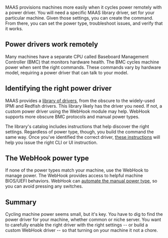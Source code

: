 MAAS provisions machines more easily when it cycles power remotely with a power driver.  You will need a specific MAAS library driver, set for your particular machine.  Given those settings, you can create the command.  From there, you can set the power type, troubleshoot issues, and verify that it works.

## Power drivers work remotely

Many machines have a separate CPU called Baseboard Management Controller (BMC) that monitors hardware health.  The BMC cycles machine power when sent the right commands.  These commands vary by hardware model, requiring a power driver that can talk to your model.

## Identifying the right power driver

MAAS provides a [library of drivers](https://canonical.com/maas/docs/reference-power-drivers), from the obscure to the widely-used IPMI and Redfish drivers. This library likely has the driver you need. If not, a custom power driver using the WebHook module may help. WebHook supports more obscure BMC protocols and manual power types.

The library's catalog includes instructions that help discover the right settings.  Regardless of power type, though, you build the command the same way.  Once you've identified the correct driver, [these instructions](https://canonical.com/maas/docs/how-to-set-up-power-drivers) will help you issue the right CLI or UI instruction.

## The WebHook power type

If none of the power types match your machine, use the WebHook to manage power.  The WebHook provides access to helpful machine BIOS/UEFI behaviors.  WebHook can [automate the manual power type](https://canonical.com/maas/docs/how-to-set-up-power-drivers), so you can avoid pressing any switches.

## Summary

Cycling machine power seems small, but it's key.  You have to dig to find the power driver for your machine, whether common or niche server.  You want to carefully enable the right driver with the right settings -- or build a custom WebHook driver -- so that turning on your machine it not a chore.
